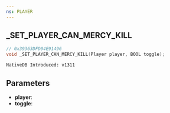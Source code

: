 ```yaml
---
ns: PLAYER
---
```

## _SET_PLAYER_CAN_MERCY_KILL

```c
// 0x39363DFD04E91496
void _SET_PLAYER_CAN_MERCY_KILL(Player player, BOOL toggle);
```

```
NativeDB Introduced: v1311
```

## Parameters
* **player**:
* **toggle**:
